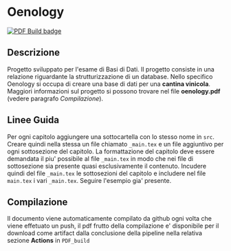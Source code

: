 # Oenology

[![PDF Build badge](https://img.shields.io/github/workflow/status/nicomanto/Oenology/PDF_build?label=PDF%20build)](https://shields.io/)

## Descrizione
Progetto sviluppato per l'esame di Basi di Dati.
Il progetto consiste in una relazione riguardante la strutturizzazione di un database. Nello specifico Oenology si occupa di creare una base di dati per una **cantina vinicola**. Maggiori informazioni sul progetto si possono trovare nel file **oenology.pdf** (vedere paragrafo *Compilazione*).

## Linee Guida 
Per ogni capitolo aggiungere una sottocartella con lo stesso nome in `src`. Creare quindi nella stessa un file chiamato `_main.tex` e un file aggiuntivo per ogni sottosezione del capitolo. La formattazione del capitolo deve essere demandata il piu' possibile al file `_main.tex` in modo che nei file di sottosezione sia presente quasi esclusivamente il contenuto. Incudere quindi del file `_main.tex` le sottosezioni del capitolo e includere nel file `main.tex` i vari `_main.tex`. Seguire l'esempio gia' presente.

## Compilazione
Il documento viene automaticamente compilato da github ogni volta che viene effetuato un push, il pdf frutto della compilazione e' disponibile per il download come artifact dalla conclusione della pipeline nella relativa sezione **Actions** in `PDF_build`
